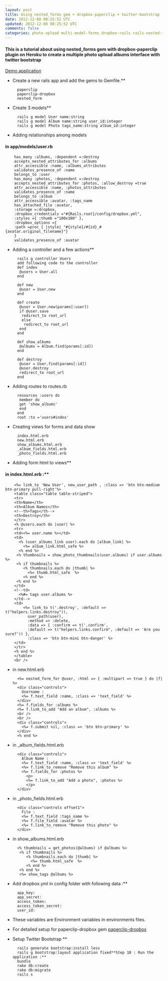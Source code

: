 ```yaml
---           
layout: post
title: Using nested_forms gem + dropbox-paperclip + twitter-bootstrap
date: 2012-12-08 08:25:52 UTC
updated: 2012-12-08 08:25:52 UTC
comments: false
categories: photo-upload multi-model-forms dropbox-rails rails-nested-forms bootstrap rails-paperclip paperclip-dropbox paperclip file-storage-rails accepts_nested_attributes_for nested_form nested-forms
---
```


#### This is a tutorial about using nested_forms gem with dropbox-paperclip plugin on Heroku to create a multiple photo upload albums interface with twitter bootstrap

[Demo application](http://ashish-albums.herokuapp.com)
   
+ Create a new rails app and add the gems to Gemfile.**  
   
        paperclip
        paperclip-dropbox
        nested_form 

+ Create 3 models**  
   
        rails g model User name:string  
        rails g model Album name:string user_id:integer
        rails g model Photo tags_name:string album_id:integer

+ Adding relationships among models
#### in app/models/user.rb

        has_many :albums, :dependent =:destroy  
        accepts_nested_attributes_for :albums  
        attr_accessible :name, :albums_attributes  
        validates_presence_of :name    
        belongs_to :user   
        has_many :photos, :dependent =:destroy  
        accepts_nested_attributes_for :photos, :allow_destroy =true  
        attr_accessible :name, :photos_attributes  
        validates_presence_of :name   
        belongs_to :album  
        attr_accessible :avatar, :tags_name  
        has_attached_file :avatar,  
        :storage =:dropbox,  
        :dropbox_credentials ="#{Rails.root}/config/dropbox.yml",  
        :styles ={ :thumb ="100x100" },  
        :dropbox_options ={  
        :path =proc { |style| "#{style}/#{id}_#{avatar.original_filename}"}  
        }  
        validates_presence_of :avatar   
   
+ Adding a controller and a few actions**  
   
        rails g controller Users 
        add following code to the controller 
        def index  
         @users = User.all  
        end  
          
        def new  
         @user = User.new  
        end  
          
        def create  
         @user = User.new(params[:user])  
         if @user.save  
          redirect_to root_url  
          else  
           redirect_to root_url  
         end  
        end  
          
        def show_albums  
         @albums = Album.find(params[:id])  
        end  
          
        def destroy  
         @user = User.find(params[:id])  
         @user.destroy  
         redirect_to root_url  
        end 

  
+ Adding routes to routes.rb

        resources :users do  
         member do  
         get 'show_albums'  
         end  
        end  
        root :to ='users#index'  

+ Creating views for forms and data show  

        index.html.erb
        new.html.erb
        show_albums.html.erb
        _album_fields.html.erb
        _photo_fields.html.erb

  
 + Adding form html to views**  
  #### in index.html.erb :**  
        <%= link_to 'New User', new_user_path , :class => 'btn btn-medium btn-primary pull-right'%>
        <table class="table table-striped">
        <tr>
        <th>Name</th>
        <th>Album Names</th>
        <!--th>Tags</th-->
        <th>Destroy</th>
        </tr>
        <% @users.each do |user| %>
        <tr>
        <td><%= user.name %></td>
        <td>
          <% (user_albums_link user).each do |album_link| %>
            <%= album_link.html_safe %>
          <% end %>
         <% thumbnails = show_photo_thumbnails(user.albums) if user.albums %>
         <% if thumbnails %>
            <% thumbnails.each do |thumb| %>
              <%= thumb.html_safe  %>
            <% end %>
         <% end %>
        </td>
        <!--td>
          <%#= tags user.albums %>
        </td-->
        <td>
            <%= link_to t('.destroy', :default => t("helpers.links.destroy")),
              user_path(user),
              :method => :delete,
              :data => { :confirm => t('.confirm', 
              :default => t("helpers.links.confirm", :default => 'Are you sure?')) },
              :class => 'btn btn-mini btn-danger' %>
        </td>
        </tr>
        <% end %>
        </table>
        <br />
  
  
 
+ in new.html.erb
  
        <%= nested_form_for @user, :html => { :multipart => true } do |f| %>
        <div class="controls">
          Username :
          <%= f.text_field :name, :class => 'text_field' %>
        </div>
        <%= f.fields_for :albums %>
        <%= f.link_to_add "Add an album", :albums %>
        <br />
        <br />
        <div class="controls">
          <%= f.submit nil, :class => 'btn btn-primary' %>
        </div>
        <% end %>

+ in _album_fields.html.erb
  
        <div class="controls">
          Album Name :
          <%= f.text_field :name, :class => 'text_field' %>
          <%= f.link_to_remove "Remove this album" %>
          <%= f.fields_for :photos %>
            <p>
            <%= f.link_to_add "Add a photo", :photos %>
            </p>
        </div>

+ in _photo_fields.html.erb
  
        <div class="controls offset1">
          File :
          <%= f.text_field :tags_name %>
          <%= f.file_field :avatar %>
          <%= f.link_to_remove "Remove this photo" %>
        </div>

+ in show_albums.html.erb
  
        <% thumbnails = get_photos(@albums) if @albums %>
         <% if thumbnails %>
            <% thumbnails.each do |thumb| %>
              <%= thumb.html_safe  %>
            <% end %>
         <% end %>
         <%= show_tags @albums %>

+ Add dropbox.yml in config folder with following data :**    
   
        app_key:    
        app_secret:    
        access_token:    
        access_token_secret:    
        user_id:
    
+ These variables are Environment variables in environments files.  
  
+ For detailed setup for paperclip-dropbox gem [paperclip-dropbox](https://github.com/janko-m/paperclip-dropbox)  
  
+ Setup Twitter Bootstrap **  

        rails generate bootstrap:install less  
        rails g bootstrap:layout application fixed**Step 10 : Run the application :**  
        bundle  
        rake db:create  
        rake db:migrate  
        rails s  
   
   
   
  
   
   
   
   
  
  